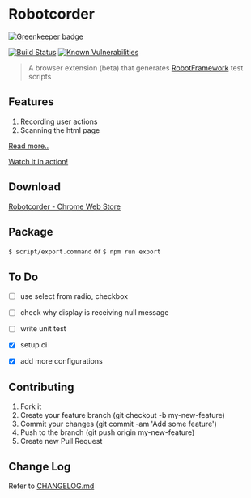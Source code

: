 # Robotcorder

[![Greenkeeper badge](https://badges.greenkeeper.io/sohwendy/Robotcorder.svg)](https://greenkeeper.io/)

[![Build Status](https://travis-ci.org/sohwendy/Robotcorder.svg?branch=master)](https://travis-ci.org/sohwendy/Robotcorder)
[![Known Vulnerabilities](https://snyk.io/test/github/sohwendy/robotcorder/badge.svg?targetFile=package.json)](https://snyk.io/test/github/sohwendy/robotcorder?targetFile=package.json)

> A browser extension (beta) that generates [RobotFramework](http://robotframework.org/) test scripts

## Features

1. Recording user actions
2. Scanning the html page

[Read more..](http://bit.ly/robotcorder-blog)

[Watch it in action!](http://bit.ly/robotcorder-video)


## Download
[Robotcorder - Chrome Web Store](https://chrome.google.com/webstore/detail/robotcorder/ifiilbfgcemdapeibjfohnfpfmfblmpd)


## Package
``` $ script/export.command ```
or
``` $ npm run export ```


## To Do
- [ ] use select from radio, checkbox
- [ ] check why display is receiving null message
- [ ] write unit test
- [X] setup ci
- [X] add more configurations


## Contributing
1. Fork it
2. Create your feature branch (git checkout -b my-new-feature)
3. Commit your changes (git commit -am 'Add some feature')
4. Push to the branch (git push origin my-new-feature)
5. Create new Pull Request

## Change Log
Refer to [CHANGELOG.md](http://bit.ly/robotcorder-changelog)
